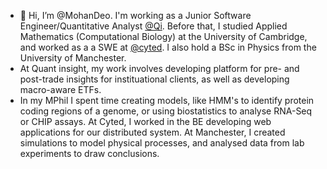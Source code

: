 - 👋 Hi, I’m @MohanDeo. I'm working as a Junior Software Engineer/Quantitative Analyst [@Qi](https://www.quant-insight.com/). Before that, I studied Applied Mathematics (Computational Biology) at the University of Cambridge, and worked as a a SWE at [@cyted](https://cyted.ai/). I also hold a BSc in Physics from the University of Manchester.
- At Quant insight, my work involves developing platform for pre- and post-trade insights for instituational clients, as well as developing macro-aware ETFs.
- In my MPhil I spent time creating models, like HMM's to identify protein coding regions of a genome, or using biostatistics to analyse RNA-Seq or CHIP assays. At Cyted, I worked in the BE developing web applications for our distributed system. At Manchester, I created simulations to model physical processes, and analysed data from lab experiments to draw conclusions.
<!---
MohanDeo/MohanDeo is a ✨ special ✨ repository because its `README.md` (this file) appears on your GitHub profile.
You can click the Preview link to take a look at your changes.
--->
